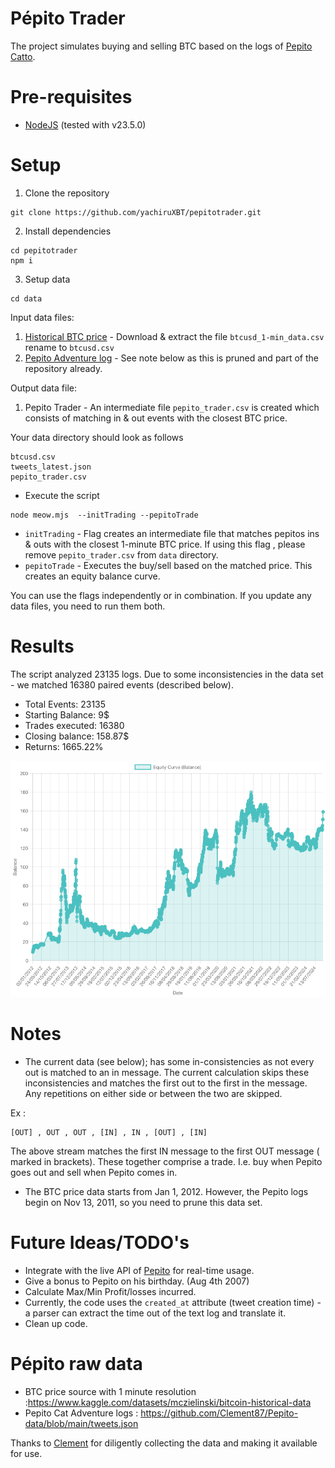 # Pépito Trader

The project simulates buying and selling BTC based on the logs of [Pepito Catto](https://x.com/PepitoTheCat).

# Pre-requisites
- [NodeJS](https://nodejs.org/en/download) (tested with v23.5.0)

# Setup
1. Clone the repository

``` 
git clone https://github.com/yachiruXBT/pepitotrader.git
```

2. Install dependencies
```
cd pepitotrader
npm i
```

3. Setup data 
```
cd data
```
Input data files:
1. [Historical BTC price](https://www.kaggle.com/datasets/mczielinski/bitcoin-historical-data) - Download & extract the file `btcusd_1-min_data.csv` rename to `btcusd.csv`
2. [Pepito Adventure log](https://github.com/Clement87/Pepito-data/blob/main/tweets.json) - See note below as this is pruned  and part of the repository already.

Output data file:
1. Pepito Trader - An intermediate file `pepito_trader.csv` is created which consists of matching in & out events with the closest BTC price. 

Your data directory should look as follows
```
btcusd.csv
tweets_latest.json
pepito_trader.csv
```
   

- Execute the script
```
node meow.mjs  --initTrading --pepitoTrade
```
- `initTrading` - Flag creates an intermediate file that matches pepitos ins & outs with the closest 1-minute BTC price. If using this flag , please remove `pepito_trader.csv` from `data` directory.
- `pepitoTrade` - Executes the buy/sell based on the matched price. This creates an equity balance curve. 

You can use the flags independently or in combination. If you update any data files, you need to run them both.

# Results
The script analyzed 23135 logs. Due to some inconsistencies in the data set - we matched 16380 paired events (described below).
- Total Events: 23135
- Starting Balance: 9$
- Trades executed: 16380
- Closing balance: 158.87$
- Returns: 1665.22%

![](./balanceEquityCurve.png)

# Notes
- The current data (see below); has some in-consistencies as not every out is matched to an in message.
The current calculation skips these inconsistencies and matches the first out to the first in the message.
Any repetitions on either side or between the two are skipped.

Ex :
```
[OUT] , OUT , OUT , [IN] , IN , [OUT] , [IN]
```
The above stream matches the first IN message to the first OUT message ( marked in brackets).
These together comprise a trade. I.e. buy when Pepito goes out and sell when Pepito comes in. 

- The BTC price data starts from Jan 1, 2012. However, the Pepito logs begin on Nov 13, 2011, so you need
to prune this data set.


# Future Ideas/TODO's
- Integrate with the live API of [Pepito](https://github.com/Clement87/Pepito-API) for real-time usage.
- Give a bonus to Pepito on his birthday. (Aug 4th 2007)
- Calculate Max/Min Profit/losses incurred.
- Currently, the code uses the `created_at` attribute (tweet creation time) - a parser can extract the time out of the text log and translate it.
- Clean up code.

# Pépito raw data
- BTC price source with 1 minute resolution :https://www.kaggle.com/datasets/mczielinski/bitcoin-historical-data
- Pepito Cat Adventure logs : https://github.com/Clement87/Pepito-data/blob/main/tweets.json

Thanks to [Clement](https://github.com/Clement87) for diligently collecting the data and making it available for use.
